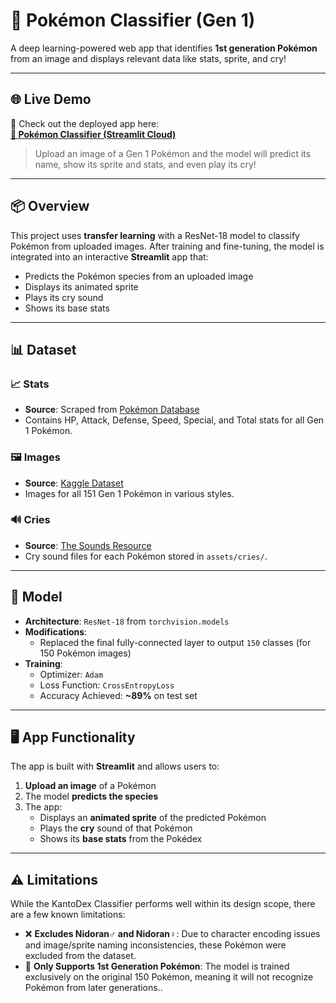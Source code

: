 # 👾	 Pokémon Classifier (Gen 1)

A deep learning-powered web app that identifies **1st generation Pokémon** from an image and displays relevant data like stats, sprite, and cry!

---
## 🌐 Live Demo

🚀 Check out the deployed app here:  
[**🔗 Pokémon Classifier (Streamlit Cloud)**](https://kantodex-classifier.streamlit.app/)

> Upload an image of a Gen 1 Pokémon and the model will predict its name, show its sprite and stats, and even play its cry!

---

## 📦 Overview

This project uses **transfer learning** with a ResNet-18 model to classify Pokémon from uploaded images. After training and fine-tuning, the model is integrated into an interactive **Streamlit** app that:

- Predicts the Pokémon species from an uploaded image
- Displays its animated sprite
- Plays its cry sound
- Shows its base stats

---

## 📊 Dataset

### 📈 Stats
- **Source**: Scraped from [Pokémon Database](https://pokemondb.net)
- Contains HP, Attack, Defense, Speed, Special, and Total stats for all Gen 1 Pokémon.

### 🖼️ Images
- **Source**: [Kaggle Dataset](https://www.kaggle.com/datasets/mikoajkolman/pokemon-images-first-generation17000-files)
- Images for all 151 Gen 1 Pokémon in various styles.

### 🔊 Cries
- **Source**: [The Sounds Resource](https://www.sounds-resource.com/3ds/pokemonultrasunultramoon/sound/9547/)
- Cry sound files for each Pokémon stored in `assets/cries/`.

---

## 🧠 Model

- **Architecture**: `ResNet-18` from `torchvision.models`
- **Modifications**:
  - Replaced the final fully-connected layer to output `150` classes (for 150 Pokémon images)
- **Training**:
  - Optimizer: `Adam`
  - Loss Function: `CrossEntropyLoss`
  - Accuracy Achieved: **~89%** on test set

---

## 🖥️ App Functionality

The app is built with **Streamlit** and allows users to:

1. **Upload an image** of a Pokémon
2. The model **predicts the species**
3. The app:
   - Displays an **animated sprite** of the predicted Pokémon
   - Plays the **cry** sound of that Pokémon
   - Shows its **base stats** from the Pokédex

---

## ⚠️ Limitations

While the KantoDex Classifier performs well within its design scope, there are a few known limitations:

- ❌ **Excludes Nidoran♂ and Nidoran♀**: Due to character encoding issues and image/sprite naming inconsistencies, these Pokémon were excluded from the dataset.
- 🧬 **Only Supports 1st Generation Pokémon**: The model is trained exclusively on the original 150 Pokémon, meaning it will not recognize Pokémon from later generations..



